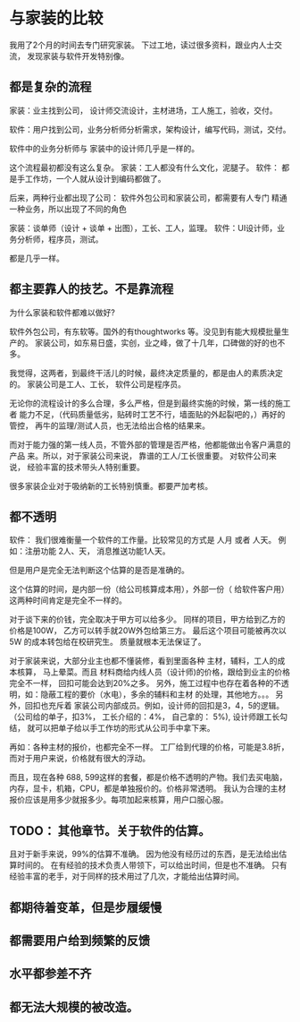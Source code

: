# 与家装的比较

我用了2个月的时间去专门研究家装。 下过工地，读过很多资料，跟业内人士交流，
发现家装与软件开发特别像。

## 都是复杂的流程

家装：业主找到公司， 设计师交流设计，主材进场，工人施工，验收，交付。

软件：用户找到公司，业务分析师分析需求，架构设计，编写代码，测试，交付。

软件中的业务分析师与 家装中的设计师几乎是一样的。

这个流程最初都没有这么复杂。 家装：工人都没有什么文化，泥腿子。
软件： 都是手工作坊，一个人就从设计到编码都做了。

后来，两种行业都出现了公司： 软件外包公司和家装公司，都需要有人专门
精通一种业务，所以出现了不同的角色

家装：谈单师（设计 + 谈单 + 出图），工长、工人，监理。
软件：UI设计师，业务分析师，程序员，测试。

都是几乎一样。

## 都主要靠人的技艺。不是靠流程

为什么家装和软件都难以做好?

软件外包公司，有东软等。国外的有thoughtworks 等。没见到有能大规模批量生产的。
家装公司，如东易日盛，实创，业之峰，做了十几年，口碑做的好的也不多。

我觉得，这两者，到最终干活儿的时候，最终决定质量的，都是由人的素质决定的。
家装公司是工人、工长， 软件公司是程序员。

无论你的流程设计的多么合理，多么严格，但是到最终实施的时候，第一线的施工者
能力不足，（代码质量低劣，贴砖时工艺不行，墙面贴的外起裂吧的，）再好的管控，
再牛的监理/测试人员，也无法给出合格的结果来。

而对于能力强的第一线人员，不管外部的管理是否严格，他都能做出令客户满意的产品
来。所以，对于家装公司来说， 靠谱的工人/工长很重要。 对软件公司来说，
经验丰富的技术带头人特别重要。

很多家装企业对于吸纳新的工长特别慎重。都要严加考核。


## 都不透明

软件： 我们很难衡量一个软件的工作量。比较常见的方式是 人月 或者 人天。
例如：注册功能 2人、天， 消息推送功能1人天。

但是用户是完全无法判断这个估算的是否是准确的。

这个估算的时间，是内部一份（给公司核算成本用），外部一份（
给软件客户用） 这两种时间肯定是完全不一样的。

对于谈下来的价钱，完全取决于甲方可以给多少。 同样的项目，甲方给到乙方的
价格是100W， 乙方可以转手就20W外包给第三方。 最后这个项目可能被再次以5W
的成本转包给在校研究生。 质量就根本无法保证了。

对于家装来说，大部分业主也都不懂装修，看到里面各种 主材，辅料，工人的成本核算，
马上晕菜。而且 材料商给内线人员（设计师)的价格，跟给到业主的价格完全不一样，
回扣可能会达到20%之多。
另外，施工过程中也存在着各种的不透明，如：隐蔽工程的要价（水电），多余的辅料和主材
的处理，其他地方。。。
另外，回扣也充斥着 家装公司内部成员。例如，设计师的回扣是3，4，5的逻辑。
（公司给的单子，扣3%， 工长介绍的：4%， 自己拿的： 5%), 设计师跟工长勾结，
就可以把单子给以手工作坊的形式从公司手中拿下来。

再如：各种主材的报价，也都完全不一样。 工厂给到代理的价格，可能是3.8折，
而对于用户来说，价格就有很大的浮动。

而且，现在各种 688, 599这样的套餐，都是价格不透明的产物。我们去买电脑，
内存，显卡，机箱，CPU，都是单独报价的。价格非常透明。
我认为合理的主材报价应该是用多少就报多少。每项加起来核算，用户口服心服。

## TODO： 其他章节。关于软件的估算。

且对于新手来说，99%的估算不准确。
因为他没有经历过的东西，是无法给出估算时间的。
在有经验的技术负责人带领下，可以给出时间，但是也不准确。
只有经验丰富的老手，对于同样的技术用过了几次，才能给出估算时间。


## 都期待着变革，但是步履缓慢

## 都需要用户给到频繁的反馈

## 水平都参差不齐

## 都无法大规模的被改造。

